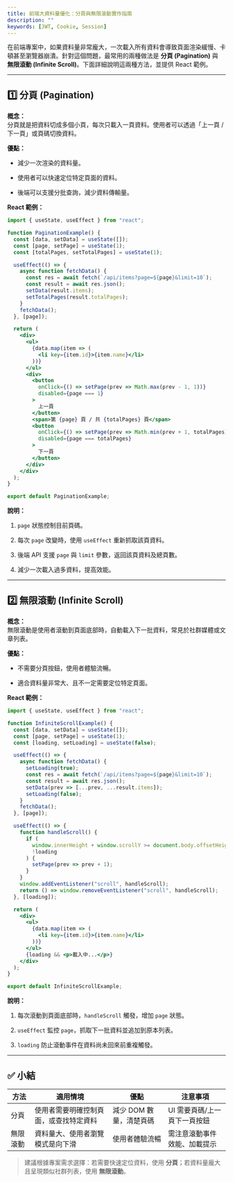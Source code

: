 ```yaml
---
title: 前端大資料量優化：分頁與無限滾動實作指南
description: ""
keywords: [JWT, Cookie, Session]
---
```


在前端專案中，如果資料量非常龐大，一次載入所有資料會導致頁面渲染緩慢、卡頓甚至瀏覽器崩潰。針對這個問題，最常用的兩種做法是 **分頁 (Pagination)** 與 **無限滾動 (Infinite Scroll)**。下面詳細說明這兩種方法，並提供 React 範例。

---

## 1️⃣ 分頁 (Pagination)

**概念：**\
分頁就是把資料切成多個小頁，每次只載入一頁資料。使用者可以透過「上一頁 / 下一頁」或頁碼切換資料。

**優點：**

- 減少一次渲染的資料量。

- 使用者可以快速定位特定頁面的資料。

- 後端可以支援分批查詢，減少資料傳輸量。

**React 範例：**

```jsx
import { useState, useEffect } from "react";

function PaginationExample() {
  const [data, setData] = useState([]);
  const [page, setPage] = useState(1);
  const [totalPages, setTotalPages] = useState(1);

  useEffect(() => {
    async function fetchData() {
      const res = await fetch(`/api/items?page=${page}&limit=10`);
      const result = await res.json();
      setData(result.items);
      setTotalPages(result.totalPages);
    }
    fetchData();
  }, [page]);

  return (
    <div>
      <ul>
        {data.map(item => (
          <li key={item.id}>{item.name}</li>
        ))}
      </ul>
      <div>
        <button 
          onClick={() => setPage(prev => Math.max(prev - 1, 1))} 
          disabled={page === 1}
        >
          上一頁
        </button>
        <span>第 {page} 頁 / 共 {totalPages} 頁</span>
        <button 
          onClick={() => setPage(prev => Math.min(prev + 1, totalPages))} 
          disabled={page === totalPages}
        >
          下一頁
        </button>
      </div>
    </div>
  );
}

export default PaginationExample;

```

**說明：**

1. `page` 狀態控制目前頁碼。

2. 每次 `page` 改變時，使用 `useEffect` 重新抓取該頁資料。

3. 後端 API 支援 `page` 與 `limit` 參數，返回該頁資料及總頁數。

4. 減少一次載入過多資料，提高效能。

---

## 2️⃣ 無限滾動 (Infinite Scroll)

**概念：**\
無限滾動是使用者滾動到頁面底部時，自動載入下一批資料，常見於社群媒體或文章列表。

**優點：**

- 不需要分頁按鈕，使用者體驗流暢。

- 適合資料量非常大、且不一定需要定位特定頁面。

**React 範例：**

```jsx
import { useState, useEffect } from "react";

function InfiniteScrollExample() {
  const [data, setData] = useState([]);
  const [page, setPage] = useState(1);
  const [loading, setLoading] = useState(false);

  useEffect(() => {
    async function fetchData() {
      setLoading(true);
      const res = await fetch(`/api/items?page=${page}&limit=10`);
      const result = await res.json();
      setData(prev => [...prev, ...result.items]);
      setLoading(false);
    }
    fetchData();
  }, [page]);

  useEffect(() => {
    function handleScroll() {
      if (
        window.innerHeight + window.scrollY >= document.body.offsetHeight - 100 &&
        !loading
      ) {
        setPage(prev => prev + 1);
      }
    }
    window.addEventListener("scroll", handleScroll);
    return () => window.removeEventListener("scroll", handleScroll);
  }, [loading]);

  return (
    <div>
      <ul>
        {data.map(item => (
          <li key={item.id}>{item.name}</li>
        ))}
      </ul>
      {loading && <p>載入中...</p>}
    </div>
  );
}

export default InfiniteScrollExample;

```

**說明：**

1. 每次滾動到頁面底部時，`handleScroll` 觸發，增加 `page` 狀態。

2. `useEffect` 監控 `page`，抓取下一批資料並追加到原本列表。

3. `loading` 防止滾動事件在資料尚未回來前重複觸發。

---

## ✅ 小結

| 方法 | 適用情境 | 優點 | 注意事項 | 
|---|---|---|---|
| 分頁 | 使用者需要明確控制頁面，或查找特定資料 | 減少 DOM 數量，清楚頁碼 | UI 需要頁碼/上一頁下一頁按鈕 | 
| 無限滾動 | 資料量大、使用者瀏覽模式是向下滑 | 使用者體驗流暢 | 需注意滾動事件效能、加載提示 | 

> 建議根據專案需求選擇：若需要快速定位資料，使用 **分頁**；若資料量龐大且呈現類似社群列表，使用 **無限滾動**。